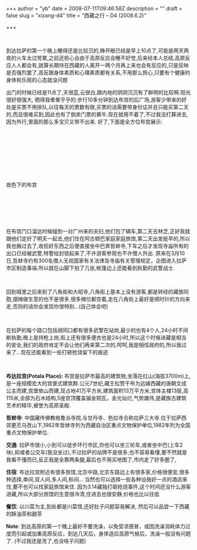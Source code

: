 +++
author = "yb"
date = 2008-07-11T09:46:58Z
description = ""
draft = false
slug = "xizang-d4"
title = "西藏之行 &ndash; D4 (2008.6.2)"

+++


&nbsp;

到达拉萨的第一个晚上睡得还是比较沉的,睁开眼已经是早上10点了,可能是两天两夜的火车太过劳累,之前还担心会由于高原反应会睡不好觉,后来经本人总结,高原反应人人都会有,就算长期待在西藏的人离开一两个月再上来也会有反应的,只是反映是否强烈罢了,高反跟身体素质和心理素质都有关系,不用那么担心,只要有个健康的身体和乐观的心态就没问题

出门的时候已经是11点了,天很蓝,云很白,跟内地的阴阴沉沉有了鲜明的比较啊.阳光很好很强大, 晒得我晕晕乎乎的.步行10多分钟到达布宫的后广场,游客少带来的好处是买票不用排队,以往每天的票数有限,买票的话需要带身份证并且只能买第二天的,而且很难买到,因此也有了倒卖门票的黄牛.现在就用不着了,不过我没打算进去,因为外行,里面的那么多宝贝又带不出来. 好了,下面是全方位布宫展示:

<a href="http://lh3.ggpht.com/yongbin.guo/SHXL9QLU6eI/AAAAAAAAAxs/fskDOEmyuag/s800/IMG_1682_crop.jpg" target="_blank"><img src="http://lh3.ggpht.com/yongbin.guo/SHXL9QLU6eI/AAAAAAAAAxs/fskDOEmyuag/s800/IMG_1682_crop.jpg" alt="" /></a>

<img src="http://lh4.ggpht.com/yongbin.guo/SHXAiI4K5bI/AAAAAAAAArc/wb-lwj8Udkc/s144/IMG_1658.jpg" alt="" />   <img src="http://lh4.ggpht.com/yongbin.guo/SHXBxCG-9BI/AAAAAAAAAxg/LA6aao7Eggc/s144/IMG_1655.jpg" alt="" />   <a href="http://lh4.ggpht.com/yongbin.guo/SHXAiI4K5bI/AAAAAAAAArc/wb-lwj8Udkc/s800/IMG_1658.jpg" target="_blank"><img src="http://lh4.ggpht.com/yongbin.guo/SHXAiI4K5bI/AAAAAAAAArc/wb-lwj8Udkc/s144/IMG_1658.jpg" alt="" /></a>   <a href="http://lh3.ggpht.com/yongbin.guo/SHXAkAV5GjI/AAAAAAAAArk/k3m9Qu_mjlo/s800/IMG_1669.jpg" target="_blank"><img src="http://lh3.ggpht.com/yongbin.guo/SHXAkAV5GjI/AAAAAAAAArk/k3m9Qu_mjlo/s144/IMG_1669.jpg" alt="" /></a>

<a href="http://lh6.ggpht.com/yongbin.guo/SHXAmAJQmnI/AAAAAAAAArs/SwiWrCA4YV8/s800/IMG_1670.jpg" target="_blank"><img src="http://lh6.ggpht.com/yongbin.guo/SHXAmAJQmnI/AAAAAAAAArs/SwiWrCA4YV8/s144/IMG_1670.jpg" alt="" /></a>   <img src="http://lh6.ggpht.com/yongbin.guo/SHXAprl25SI/AAAAAAAAAsA/z3HvNYe4uH8/s144/IMG_1673.jpg" alt="" />   <a href="http://lh6.ggpht.com/yongbin.guo/SHXArQqTIkI/AAAAAAAAAsI/ivBkxdx7AFE/s800/IMG_1675.jpg" target="_blank"><img src="http://lh6.ggpht.com/yongbin.guo/SHXArQqTIkI/AAAAAAAAAsI/ivBkxdx7AFE/s144/IMG_1675.jpg" alt="" /></a>   <a href="http://lh6.ggpht.com/yongbin.guo/SHXAtA9Q0cI/AAAAAAAAAsQ/gfaim7MxWC8/s800/IMG_1676.jpg" target="_blank"><img src="http://lh6.ggpht.com/yongbin.guo/SHXAtA9Q0cI/AAAAAAAAAsQ/gfaim7MxWC8/s144/IMG_1676.jpg" alt="" /></a>

<a href="http://lh3.ggpht.com/yongbin.guo/SHXAulYfVDI/AAAAAAAAAsY/WtzH35cRgkc/s800/IMG_1691.jpg" target="_blank"><img src="http://lh3.ggpht.com/yongbin.guo/SHXAulYfVDI/AAAAAAAAAsY/WtzH35cRgkc/s144/IMG_1691.jpg" alt="" /></a>   <a href="http://lh3.ggpht.com/yongbin.guo/SHXAwHYtmMI/AAAAAAAAAsg/VAE9hl1_QwA/s800/IMG_1710.jpg" target="_blank"><img src="http://lh3.ggpht.com/yongbin.guo/SHXAwHYtmMI/AAAAAAAAAsg/VAE9hl1_QwA/s144/IMG_1710.jpg" alt="" /></a>   <a href="http://lh3.ggpht.com/yongbin.guo/SHXAxu63ICI/AAAAAAAAAso/PIFsmVAQpjM/s800/IMG_1712.jpg" target="_blank"><img src="http://lh3.ggpht.com/yongbin.guo/SHXAxu63ICI/AAAAAAAAAso/PIFsmVAQpjM/s144/IMG_1712.jpg" alt="" /></a>   <a href="http://lh6.ggpht.com/yongbin.guo/SHXAzQKr-hI/AAAAAAAAAsw/IvaZs3Gebsw/s800/IMG_1713.jpg" target="_blank"><img src="http://lh6.ggpht.com/yongbin.guo/SHXAzQKr-hI/AAAAAAAAAsw/IvaZs3Gebsw/s144/IMG_1713.jpg" alt="" /></a>

<a href="http://lh3.ggpht.com/yongbin.guo/SHXA0uMfPSI/AAAAAAAAAs4/-l-_oKCC_08/s800/IMG_1721.jpg" target="_blank"><img src="http://lh3.ggpht.com/yongbin.guo/SHXA0uMfPSI/AAAAAAAAAs4/-l-_oKCC_08/s144/IMG_1721.jpg" alt="" /></a>   <a href="http://lh5.ggpht.com/yongbin.guo/SHXA4sA1aSI/AAAAAAAAAtQ/bulexhQToXc/s800/IMG_1728.jpg" target="_blank"><img src="http://lh5.ggpht.com/yongbin.guo/SHXA4sA1aSI/AAAAAAAAAtQ/bulexhQToXc/s144/IMG_1728.jpg" alt="" /></a>   <a href="http://lh3.ggpht.com/yongbin.guo/SHXA3cIg24I/AAAAAAAAAtI/dwSphf1xrWQ/s800/IMG_1727.jpg" target="_blank"><img src="http://lh3.ggpht.com/yongbin.guo/SHXA3cIg24I/AAAAAAAAAtI/dwSphf1xrWQ/s144/IMG_1727.jpg" alt="" /></a>

夜色下的布宫

<a href="http://lh3.ggpht.com/yongbin.guo/SHXBdXUofFI/AAAAAAAAAvo/IkSaXiGiPBE/s800/IMG_1786.jpg" target="_blank"><img src="http://lh3.ggpht.com/yongbin.guo/SHXBdXUofFI/AAAAAAAAAvo/IkSaXiGiPBE/s144/IMG_1786.jpg" alt="" /></a>   <a href="http://lh4.ggpht.com/yongbin.guo/SHXBeSfd4XI/AAAAAAAAAvw/HX7JofO-tCM/s800/IMG_1808.jp" target="_blank"><img src="http://lh4.ggpht.com/yongbin.guo/SHXBeSfd4XI/AAAAAAAAAvw/HX7JofO-tCM/s144/IMG_1808.jp" alt="" /></a>   <a href="http://lh4.ggpht.com/yongbin.guo/SHXBfZM9dOI/AAAAAAAAAv4/VAujER7s0JY/s800/IMG_1810.jpg" target="_blank"><img src="http://lh4.ggpht.com/yongbin.guo/SHXBfZM9dOI/AAAAAAAAAv4/VAujER7s0JY/s144/IMG_1810.jpg" alt="" /></a>   <a href="http://lh4.ggpht.com/yongbin.guo/SHXBgRPZviI/AAAAAAAAAwA/plUrKOqElp0/s800/IMG_1812.jpg" target="_blank"><img src="http://lh4.ggpht.com/yongbin.guo/SHXBgRPZviI/AAAAAAAAAwA/plUrKOqElp0/s144/IMG_1812.jpg" alt="" /></a>

&nbsp;

<a href="http://lh4.ggpht.com/yongbin.guo/SHXBhjrkI6I/AAAAAAAAAwI/uU-a-E_8bNM/s800/IMG_1855.jpg" target="_blank"><img src="http://lh4.ggpht.com/yongbin.guo/SHXBhjrkI6I/AAAAAAAAAwI/uU-a-E_8bNM/s144/IMG_1855.jpg" alt="" /></a>   <a href="http://lh4.ggpht.com/yongbin.guo/SHXBjfhFsFI/AAAAAAAAAwQ/ic9ITO4yRzE/s800/IMG_1872.jpg" target="_blank"><img src="http://lh4.ggpht.com/yongbin.guo/SHXBjfhFsFI/AAAAAAAAAwQ/ic9ITO4yRzE/s144/IMG_1872.jpg" alt="" /></a>   <a href="http://lh6.ggpht.com/yongbin.guo/SHXBl0RVJpI/AAAAAAAAAwg/6kXyBejHiEs/s800/IMG_1902.jpg" target="_blank"><img src="http://lh6.ggpht.com/yongbin.guo/SHXBl0RVJpI/AAAAAAAAAwg/6kXyBejHiEs/s144/IMG_1902.jpg" alt="" /></a>   <a href="http://lh6.ggpht.com/yongbin.guo/SHXBm3fpyxI/AAAAAAAAAwo/MsWif43LA84/s800/IMG_1903.jpg" target="_blank"><img src="http://lh6.ggpht.com/yongbin.guo/SHXBm3fpyxI/AAAAAAAAAwo/MsWif43LA84/s144/IMG_1903.jpg" alt="" /></a>

在布宫门口溜达时候碰到一对广州来的夫妇,他们包了辆车,第二天去林芝,正好我就跟他们定好了明天一起去,他们住在阿古顿巴家庭家庭旅馆,第二天出发挺早的,所以我也搬过去了,收拾好东西之后便直接坐中巴奔哲蚌寺,下车之后才发现寺庙所有的出口已经被武警,特警给封锁起来了,不许游客参观也不许僧人外出. 原来在3月10日,哲蚌寺约有300名僧人无视国家有关法律及寺庙有关管理规定，企图进入拉萨市区制造事端.所以就在山脚下拍了几张,帐篷边上还能看到执勤的武警战士.

<a href="http://lh4.ggpht.com/yongbin.guo/SHXBGx4nneI/AAAAAAAAAuE/B296Z0oGe-0/s800/IMG_1756.jpg" target="_blank"><img src="http://lh4.ggpht.com/yongbin.guo/SHXBGx4nneI/AAAAAAAAAuE/B296Z0oGe-0/s144/IMG_1756.jpg" alt="" /></a>   <a href="http://lh5.ggpht.com/yongbin.guo/SHXBInB5lPI/AAAAAAAAAuM/w2yKZcttqkA/s800/IMG_1757.jpg" target="_blank"><img src="http://lh5.ggpht.com/yongbin.guo/SHXBInB5lPI/AAAAAAAAAuM/w2yKZcttqkA/s144/IMG_1757.jpg" alt="" /></a>   <a href="http://lh5.ggpht.com/yongbin.guo/SHXBL1IIT4I/AAAAAAAAAuU/wCy5lD2GYXE/s800/IMG_1760.jpg" target="_blank"><img src="http://lh5.ggpht.com/yongbin.guo/SHXBL1IIT4I/AAAAAAAAAuU/wCy5lD2GYXE/s144/IMG_1760.jpg" alt="" /></a>  <a href="http://lh6.ggpht.com/yongbin.guo/SHXBPTqLEcI/AAAAAAAAAuc/BKDcxaeESH8/s800/IMG_1761.jpg" target="_blank"><img src="http://lh6.ggpht.com/yongbin.guo/SHXBPTqLEcI/AAAAAAAAAuc/BKDcxaeESH8/s144/IMG_1761.jpg" alt="" /></a>

回到城里之后来到了八角街和大昭寺,八角街上基本上没有游客,都是转经的藏族同胞,摆摊做生意的也不是很多,很多摊位都空着,走在八角街上最好是顺时针的方向来走,否则的话你会发现你很特别...(自己体会吧)

<a href="http://lh6.ggpht.com/yongbin.guo/SHXBRIK0ojI/AAAAAAAAAuk/5YO_lapVZlY/s800/IMG_1765.jpg" target="_blank"><img src="http://lh6.ggpht.com/yongbin.guo/SHXBRIK0ojI/AAAAAAAAAuk/5YO_lapVZlY/s144/IMG_1765.jpg" alt="" /></a>   <a href="http://lh5.ggpht.com/yongbin.guo/SHXBSdq-uuI/AAAAAAAAAus/Xs2YuBsEMM4/s800/IMG_1766.jpg" target="_blank"><img src="http://lh5.ggpht.com/yongbin.guo/SHXBSdq-uuI/AAAAAAAAAus/Xs2YuBsEMM4/s144/IMG_1766.jpg" alt="" /></a>   <a href="http://lh4.ggpht.com/yongbin.guo/SHXBV8DXHeI/AAAAAAAAAu8/tshcTscUhdY/s800/IMG_1771.jpg" target="_blank"><img src="http://lh4.ggpht.com/yongbin.guo/SHXBV8DXHeI/AAAAAAAAAu8/tshcTscUhdY/s144/IMG_1771.jpg" alt="" /></a>   <a href="http://lh6.ggpht.com/yongbin.guo/SHXBY4LJ7YI/AAAAAAAAAvM/waRvzlrI15U/s800/IMG_1773.jpg" target="_blank"><img src="http://lh6.ggpht.com/yongbin.guo/SHXBY4LJ7YI/AAAAAAAAAvM/waRvzlrI15U/s144/IMG_1773.jpg" alt="" /></a>

在拉萨的每个路口包括胡同口都有很多武警在站岗,最少的也有4个人,24小时不间断执勤,晚上是持枪上岗,街上还有很多便衣也是24小时,所以这个时候进藏是相当的安全,我们的政府肯定不会让他们再来第二次的,呵呵,我是相信政府的,所以我过来了...现在还能看到一些打砸抢烧留下的痕迹

<a href="http://lh5.ggpht.com/yongbin.guo/SHXBcN9v6sI/AAAAAAAAAvg/E4pIECja7Ak/s800/IMG_1777.jpg" target="_blank"><img src="http://lh5.ggpht.com/yongbin.guo/SHXBcN9v6sI/AAAAAAAAAvg/E4pIECja7Ak/s144/IMG_1777.jpg" alt="" /></a>   <a href="http://lh5.ggpht.com/yongbin.guo/SHXA9-3YafI/AAAAAAAAAto/cUmMxG-RS9U/s800/IMG_1752.jpg" target="_blank"><img src="http://lh5.ggpht.com/yongbin.guo/SHXA9-3YafI/AAAAAAAAAto/cUmMxG-RS9U/s144/IMG_1752.jpg" alt="" /></a>    <a href="http://lh3.ggpht.com/yongbin.guo/SHXA72guFfI/AAAAAAAAAtg/hfgVUfXzPhw/s800/IMG_1751.jpg" target="_blank"><img src="http://lh3.ggpht.com/yongbin.guo/SHXA72guFfI/AAAAAAAAAtg/hfgVUfXzPhw/s144/IMG_1751.jpg" alt="" /></a>   <a href="http://lh4.ggpht.com/yongbin.guo/SHXA_m7sWgI/AAAAAAAAAtw/JcF6Nx910TY/s800/IMG_1753.jpg" target="_blank"><img src="http://lh4.ggpht.com/yongbin.guo/SHXA_m7sWgI/AAAAAAAAAtw/JcF6Nx910TY/s144/IMG_1753.jpg" alt="" /></a>

<strong>布达拉宫(Potala Place):</strong> 布宫是拉萨市最高的建筑物,坐落在红山(海拔3700m)上,是一座规模宏大的宫堡式建筑群.公元7世纪,藏王松赞干布为远嫁西藏的唐朝文成公主而建,宫堡依山而建,现占地41万平方米,建筑面积13万平方米,宫体主楼13层,高115米,全部为石木结构,5座宫顶覆盖镏金铜瓦，金光灿烂,气势雄伟,是藏族古建筑艺术的精华,被誉为高原圣殿.

<strong>哲蚌寺</strong>: 中国藏传佛教格鲁派寺院,与甘丹寺、色拉寺合称拉萨三大寺.位于拉萨西郊更丕乌孜山下,1962年哲蚌寺列为西藏自治区重点文物保护单位,1982年列为全国重点文物保护单位.

<strong>交通</strong>: 拉萨市很小,小到可以徒步环行市区,你也可以坐三轮车,或者坐中巴(上车2块),抑或者公交车(我没坐过),不过拉萨的站牌不是很多,也不容易看懂,要不然就是我看不懂而已,反正我是全靠两条腿,最后也不用买地图了,市内走了好多圈了,

<strong>住宿</strong>: 布达拉宫附近有很多旅馆,北京中路,北京东路边上有很多家,价格很便宜,很多种选择,单间,双人间,多人间,标间... 当然也可以选择一些各种设施好一点的酒店来住,要不也可以找家庭旅馆来住. 因为3.14藏独打砸抢烧事件,这个时间还没什么游客进藏,所以大部分旅馆的生意很冷清,住进去也很安静,价格也比以往低

<strong>餐饮</strong>: 以川菜为主,到处都是川菜馆,还好肚子问题容易解决, 然后可以品尝一下西藏的酥油茶和甜茶

<strong>Note</strong>: 到达高原的第一个晚上最好不要洗澡，以免受凉感冒，或因洗澡消耗体力过度而引起或加重高原反应，到达几天后，身体适应高原气候后，洗澡一般没有问题了. (不过我还是洗了,也没啥子问题)

